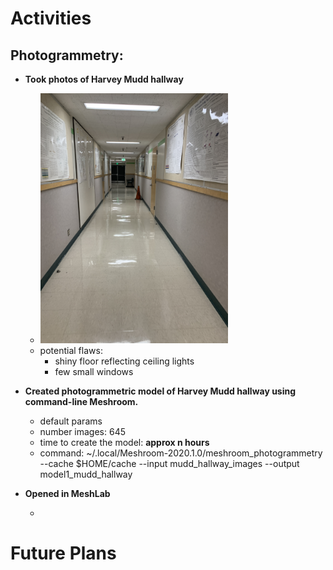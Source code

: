 # Activities

## Photogrammetry:

- **Took photos of Harvey Mudd hallway**
  - <img src="https://github.com/evelynhasama/CSResearch/blob/master/Fall2021-Reports/2021-10-14/mudd_hallway.JPG" width=300>
  - potential flaws:
    - shiny floor reflecting ceiling lights
    - few small windows
- **Created photogrammetric model of Harvey Mudd hallway using command-line Meshroom.**
  - default params
  - number images: 645 
  - time to create the model: **approx n hours**
  - command: ~/.local/Meshroom-2020.1.0/meshroom_photogrammetry --cache $HOME/cache --input mudd_hallway_images
 --output model1_mudd_hallway
  
- **Opened in MeshLab** 
    - <img src="" width=500>

# Future Plans

